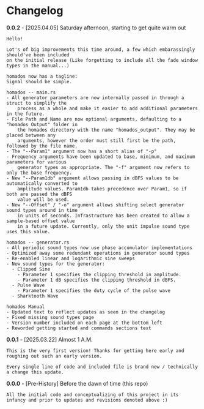 # Changelog

**0.0.2** - [2025.04.05] Saturday afternoon, starting to get quite warm out
</br>

    Hello!
    
    Lot's of big improvements this time around, a few which embarassingly should've been included
    on the initial release (Like forgetting to include all the fade window types in the manual...)

    homados now has a tagline:
    Signal should be simple.

    homados -- main.rs
    - All generator parameters are now internally passed in through a struct to simplify the 
        process as a whole and make it easier to add additional parameters in the future.
    - File Path and Name are now optional arguments, defaulting to a "homados Output" folder in
        the homados directory with the name "homados_output". They may be placed between any
        arguments, however the order must still first be the path, followed by the file name.
    - The "--Param1" argument now has a short alias of "-p"
    - Frequency arguments have been updated to base, minimum, and maximum parameters for various
        generator types as appropriate. The "-f" argument now refers to only the base frequency.
    - New "--Param1db" argument allows passing in dBFS values to be automatically converted to 
        amplitude values. Param1db takes precedence over Param1, so if both are passed the dBFS
        value will be used.
    - New "--Offset" / "-o" argument allows shifting select generator sound types around in time
        in units of seconds. Infrastructure has been created to allow a sample-based offset value
        in a future update. Currently, only the unit impulse sound type uses this value.
    
    homados -- generator.rs
    - All periodic sound types now use phase accumulator implementations
    - Optimized away some redundant operations in generator sound types
    - Re-enabled linear and logarithmic sine sweeps
    - New sound types for the generator:
      - Clipped Sine
        - Parameter 1 specifies the clipping threshold in amplitude.
        - Parameter 1 dB specifies the clipping threshold in dBFS.
      - Pulse Wave
        - Parameter 1 specifies the duty cycle of the pulse wave
      - Sharktooth Wave

    homados Manual
    - Updated text to reflect updates as seen in the changelog
    - Fixed missing sound types page
    - Version number included on each page at the bottom left
    - Reworded getting started and commands sections text
    
**0.0.1** - [2025.03.22] Almost 1 A.M.
</br>

    This is the very first version! Thanks for getting here early and roughing out such an early version.
    
    Every single line of code and included file is brand new / technically a change this update.

**0.0.0** - [Pre-History] Before the dawn of time (this repo)
</br>

    All the initial code and conceptualizing of this project in its infancy and prior to updates and revisions denoted above :)
